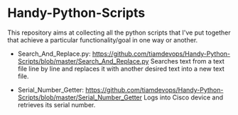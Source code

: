# Handy-Python-Scripts
This repository aims at collecting all the python scripts that I've put together that achieve a particular functionality/goal in one way or another.

- Search_And_Replace.py: https://github.com/tiamdevops/Handy-Python-Scripts/blob/master/Search_And_Replace.py Searches text from a text file line by line and replaces it with another desired text into a new text file.

- Serial_Number_Getter: https://github.com/tiamdevops/Handy-Python-Scripts/blob/master/Serial_Number_Getter Logs into Cisco device and retrieves its serial number.
